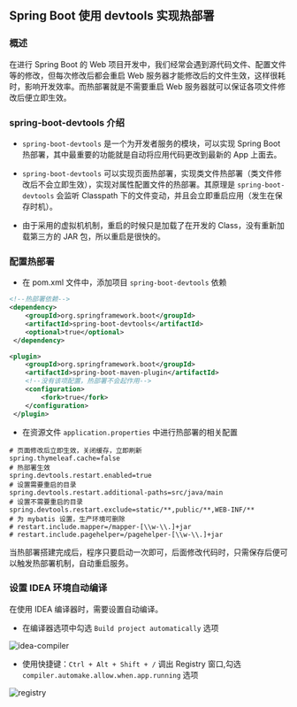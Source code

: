 ## Spring Boot 使用 devtools 实现热部署

### 概述

在进行 Spring Boot 的 Web 项目开发中，我们经常会遇到源代码文件、配置文件等的修改，但每次修改后都会重启 Web 服务器才能修改后的文件生效，这样很耗时，影响开发效率。而热部署就是不需要重启 Web 服务器就可以保证各项文件修改后便立即生效。

### spring-boot-devtools 介绍

- `spring-boot-devtools` 是一个为开发者服务的模块，可以实现 Spring Boot 热部署，其中最重要的功能就是自动将应用代码更改到最新的 App 上面去。

- `spring-boot-devtools` 可以实现页面热部署，实现类文件热部署（类文件修改后不会立即生效），实现对属性配置文件的热部署。其原理是 `spring-boot-devtools` 会监听 Classpath 下的文件变动，并且会立即重启应用（发生在保存时机）。

- 由于采用的虚拟机机制，重启的时候只是加载了在开发的 Class，没有重新加载第三方的 JAR 包，所以重启是很快的。

### 配置热部署

- 在 pom.xml 文件中，添加项目 `spring-boot-devtools` 依赖

```xml
<!--热部署依赖-->
<dependency>
    <groupId>org.springframework.boot</groupId>
    <artifactId>spring-boot-devtools</artifactId>
    <optional>true</optional>
 </dependency>

<plugin>
    <groupId>org.springframework.boot</groupId>
    <artifactId>spring-boot-maven-plugin</artifactId>
    <!--没有该项配置，热部署不会起作用-->
    <configuration>
        <fork>true</fork>
    </configuration>
 </plugin>
```
- 在资源文件 `application.properties` 中进行热部署的相关配置

```properties
# 页面修改后立即生效，关闭缓存，立即刷新
spring.thymeleaf.cache=false
# 热部署生效
spring.devtools.restart.enabled=true
# 设置需要重启的目录
spring.devtools.restart.additional-paths=src/java/main
# 设置不需要重启的目录
spring.devtools.restart.exclude=static/**,public/**,WEB-INF/**
# 为 mybatis 设置，生产环境可删除
# restart.include.mapper=/mapper-[\\w-\\.]+jar
# restart.include.pagehelper=/pagehelper-[\\w-\\.]+jar
```
当热部署搭建完成后，程序只要启动一次即可，后面修改代码时，只需保存后便可以触发热部署机制，自动重启服务。

### 设置 IDEA 环境自动编译

在使用 IDEA 编译器时，需要设置自动编译。

- 在编译器选项中勾选 `Build project automatically` 选项

![idea-compiler](../asset/imgs/idea-compiler.png)

- 使用快捷键：`Ctrl + Alt + Shift + /` 调出 Registry 窗口,勾选 `compiler.automake.allow.when.app.running` 选项

![registry](../asset/imgs/registry.png)